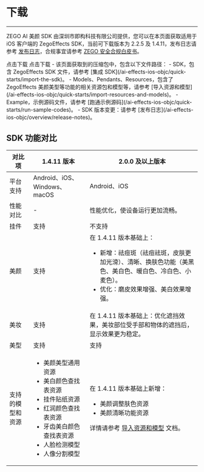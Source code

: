 # 下载

- - -

ZEGO AI 美颜 SDK 由深圳市即构科技有限公司提供，您可以在本页面获取适用于 iOS 客户端的 ZegoEffects SDK，当前可下载版本为 2.2.5 及 1.4.11，发布日志请参考 [发布日志](/ai-effects-ios-objc/overview/release-notes)，合规事宜请参考 [ZEGO 安全合规白皮书](https://doc-zh.zego.im/policies-and-agreements/zego-security-and-compliance-white-paper)。

<CardGroup cols={2}>
<Card title="ZegoEffects SDK v2.2.5" href="https://artifact-sdk.zego.im/effects/sdk/ZegoEffects-release-ios-shared-objc-2.2.5.1622.zip">
点击下载
</Card>
<Card title="ZegoEffects SDK v1.4.11"  href="https://artifact-sdk.zego.im/AIEffect/ZegoEffects/sdk/ios/ZegoEffects-release-ios-shared-objc.zip">
点击下载
</Card>
</CardGroup>


<Note title="说明">
- 该页面获取到的压缩包中，包含以下文件路径：
    - SDK，包含 ZegoEffects SDK 文件，请参考 [集成 SDK](/ai-effects-ios-objc/quick-starts/import-the-sdk)。
    - Models、Pendants、Resources，包含了 ZegoEffects 美颜美型等功能的相关资源包和模型等，请参考 [导入资源和模型](/ai-effects-ios-objc/quick-starts/import-resources-and-models)。
    - Example，示例源码文件，请参考 [跑通示例源码](/ai-effects-ios-objc/quick-starts/run-sample-codes)。
- SDK 版本变更：请参考 [发布日志](/ai-effects-ios-objc/overview/release-notes)。
</Note>

## SDK 功能对比

| 对比项 | 1.4.11 版本 | 2.0.0 及以上版本 |
| --- | --- | --- |
| 平台支持 | Android、iOS、Windows、macOS | Android、iOS |
| 性能对比 | - | 性能优化，使设备运行更加流畅。 |
| 挂件 | 支持 | 不支持 |
| 美颜 | 支持 | 在 1.4.11 版本基础上：<ul><li>新增：祛痘斑（祛痘祛斑，皮肤更加光滑）、清晰、换肤色功能（美黑色、美白色、暖白色、冷白色、小麦色）。</li><li>优化：磨皮效果增强、美白效果增强。</li></ul> |
| 美妆 | 支持 | 在 1.4.11 版本基础上：优化遮挡效果，美妆部位受手部和物体的遮挡后，显示效果更为稳定。 |
| 美型 | 支持 | 支持 |
| 支持的模型和资源 | <ul><li>美颜美型通用资源</li><li>美白颜色查找表资源</li><li>挂件贴纸资源</li><li>红润颜色查找表资源</li><li>牙齿美白颜色查找表资源</li><li>人脸检测模型</li><li>人像分割模型</li></ul> | 在 1.4.11 版本基础上新增：<ul><li>美颜调整肤色资源</li><li>美颜清晰功能资源</li></ul>详情请参考 [导入资源和模型](/ai-effects-ios-objc/quick-starts/import-resources-and-models) 文档。 |
